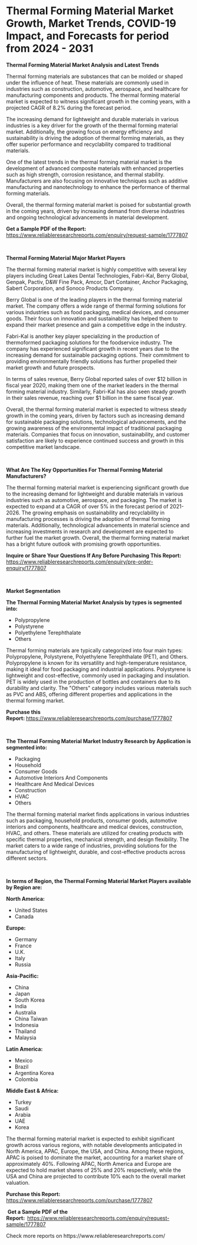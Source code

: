 <p><h1>Thermal Forming Material Market Growth, Market Trends, COVID-19 Impact, and Forecasts for period from 2024 - 2031</h1></p><p><strong>Thermal Forming Material Market Analysis and Latest Trends</strong></p>
<p><p>Thermal forming materials are substances that can be molded or shaped under the influence of heat. These materials are commonly used in industries such as construction, automotive, aerospace, and healthcare for manufacturing components and products. The thermal forming material market is expected to witness significant growth in the coming years, with a projected CAGR of 8.2% during the forecast period.</p><p>The increasing demand for lightweight and durable materials in various industries is a key driver for the growth of the thermal forming material market. Additionally, the growing focus on energy efficiency and sustainability is driving the adoption of thermal forming materials, as they offer superior performance and recyclability compared to traditional materials.</p><p>One of the latest trends in the thermal forming material market is the development of advanced composite materials with enhanced properties such as high strength, corrosion resistance, and thermal stability. Manufacturers are also focusing on innovative techniques such as additive manufacturing and nanotechnology to enhance the performance of thermal forming materials.</p><p>Overall, the thermal forming material market is poised for substantial growth in the coming years, driven by increasing demand from diverse industries and ongoing technological advancements in material development.</p></p>
<p><strong>Get a Sample PDF of the Report:&nbsp;</strong> <a href="https://www.reliableresearchreports.com/enquiry/request-sample/1777807">https://www.reliableresearchreports.com/enquiry/request-sample/1777807</a></p>
<p>&nbsp;</p>
<p><strong>Thermal Forming Material Major Market Players</strong></p>
<p><p>The thermal forming material market is highly competitive with several key players including Great Lakes Dental Technologies, Fabri-Kal, Berry Global, Genpak, Pactiv, D&W Fine Pack, Amcor, Dart Container, Anchor Packaging, Sabert Corporation, and Sonoco Products Company.</p><p>Berry Global is one of the leading players in the thermal forming material market. The company offers a wide range of thermal forming solutions for various industries such as food packaging, medical devices, and consumer goods. Their focus on innovation and sustainability has helped them to expand their market presence and gain a competitive edge in the industry.</p><p>Fabri-Kal is another key player specializing in the production of thermoformed packaging solutions for the foodservice industry. The company has experienced significant growth in recent years due to the increasing demand for sustainable packaging options. Their commitment to providing environmentally friendly solutions has further propelled their market growth and future prospects.</p><p>In terms of sales revenue, Berry Global reported sales of over $12 billion in fiscal year 2020, making them one of the market leaders in the thermal forming material industry. Similarly, Fabri-Kal has also seen steady growth in their sales revenue, reaching over $1 billion in the same fiscal year.</p><p>Overall, the thermal forming material market is expected to witness steady growth in the coming years, driven by factors such as increasing demand for sustainable packaging solutions, technological advancements, and the growing awareness of the environmental impact of traditional packaging materials. Companies that focus on innovation, sustainability, and customer satisfaction are likely to experience continued success and growth in this competitive market landscape.</p></p>
<p>&nbsp;</p>
<p><strong>What Are The Key Opportunities For Thermal Forming Material Manufacturers?</strong></p>
<p><p>The thermal forming material market is experiencing significant growth due to the increasing demand for lightweight and durable materials in various industries such as automotive, aerospace, and packaging. The market is expected to expand at a CAGR of over 5% in the forecast period of 2021-2026. The growing emphasis on sustainability and recyclability in manufacturing processes is driving the adoption of thermal forming materials. Additionally, technological advancements in material science and increasing investments in research and development are expected to further fuel the market growth. Overall, the thermal forming material market has a bright future outlook with promising growth opportunities.</p></p>
<p><strong>Inquire or Share Your Questions If Any Before Purchasing This Report:</strong> <a href="https://www.reliableresearchreports.com/enquiry/pre-order-enquiry/1777807">https://www.reliableresearchreports.com/enquiry/pre-order-enquiry/1777807</a></p>
<p>&nbsp;</p>
<p><strong>Market Segmentation</strong></p>
<p><strong>The Thermal Forming Material Market Analysis by types is segmented into:</strong></p>
<p><ul><li>Polypropylene</li><li>Polystyrene</li><li>Polyethylene Terephthalate</li><li>Others</li></ul></p>
<p><p>Thermal forming materials are typically categorized into four main types: Polypropylene, Polystyrene, Polyethylene Terephthalate (PET), and Others. Polypropylene is known for its versatility and high-temperature resistance, making it ideal for food packaging and industrial applications. Polystyrene is lightweight and cost-effective, commonly used in packaging and insulation. PET is widely used in the production of bottles and containers due to its durability and clarity. The "Others" category includes various materials such as PVC and ABS, offering different properties and applications in the thermal forming market.</p></p>
<p><strong>Purchase this Report:&nbsp;</strong><a href="https://www.reliableresearchreports.com/purchase/1777807">https://www.reliableresearchreports.com/purchase/1777807</a></p>
<p>&nbsp;</p>
<p><strong>The Thermal Forming Material Market Industry Research by Application is segmented into:</strong></p>
<p><ul><li>Packaging</li><li>Household</li><li>Consumer Goods</li><li>Automotive Interiors And Components</li><li>Healthcare And Medical Devices</li><li>Construction</li><li>HVAC</li><li>Others</li></ul></p>
<p><p>The thermal forming material market finds applications in various industries such as packaging, household products, consumer goods, automotive interiors and components, healthcare and medical devices, construction, HVAC, and others. These materials are utilized for creating products with specific thermal properties, mechanical strength, and design flexibility. The market caters to a wide range of industries, providing solutions for the manufacturing of lightweight, durable, and cost-effective products across different sectors.</p></p>
<p>&nbsp;</p>
<p><strong>In terms of Region, the Thermal Forming Material Market Players available by Region are:</strong></p>
<p>
    <p> <strong> North America: </strong>
        <ul>
            <li>United States</li>
            <li>Canada</li>
        </ul>
        </p> 
    <p> <strong> Europe: </strong>
        <ul>
            <li>Germany</li>
            <li>France</li>
            <li>U.K.</li>
            <li>Italy</li>
            <li>Russia</li>
        </ul>
        </p> 
    <p> <strong> Asia-Pacific: </strong>
        <ul>
            <li>China</li>
            <li>Japan</li>
            <li>South Korea</li>
            <li>India</li>
            <li>Australia</li>
            <li>China Taiwan</li>
            <li>Indonesia</li>
            <li>Thailand</li>
            <li>Malaysia</li>
        </ul>
        </p> 
    <p> <strong> Latin America: </strong>
        <ul>
            <li>Mexico</li>
            <li>Brazil</li>
            <li>Argentina Korea</li>
            <li>Colombia</li>
        </ul>
        </p> 
    <p> <strong> Middle East & Africa: </strong>
        <ul>
            <li>Turkey</li>
            <li>Saudi</li>
            <li>Arabia</li>
            <li>UAE</li>
            <li>Korea</li>
        </ul>
    </p>
    </p>
<p><p>The thermal forming material market is expected to exhibit significant growth across various regions, with notable developments anticipated in North America, APAC, Europe, the USA, and China. Among these regions, APAC is poised to dominate the market, accounting for a market share of approximately 40%. Following APAC, North America and Europe are expected to hold market shares of 25% and 20% respectively, while the USA and China are projected to contribute 10% each to the overall market valuation.</p></p>
<p><strong>Purchase this Report: </strong><a href="https://www.reliableresearchreports.com/purchase/1777807">https://www.reliableresearchreports.com/purchase/1777807</a></p>
<p>&nbsp;<strong>Get a Sample PDF of the Report:&nbsp;&nbsp;</strong><a href="https://www.reliableresearchreports.com/enquiry/request-sample/1777807">https://www.reliableresearchreports.com/enquiry/request-sample/1777807</a></p>
<p><strong></strong></p>
<p>Check more reports on https://www.reliableresearchreports.com/</p>